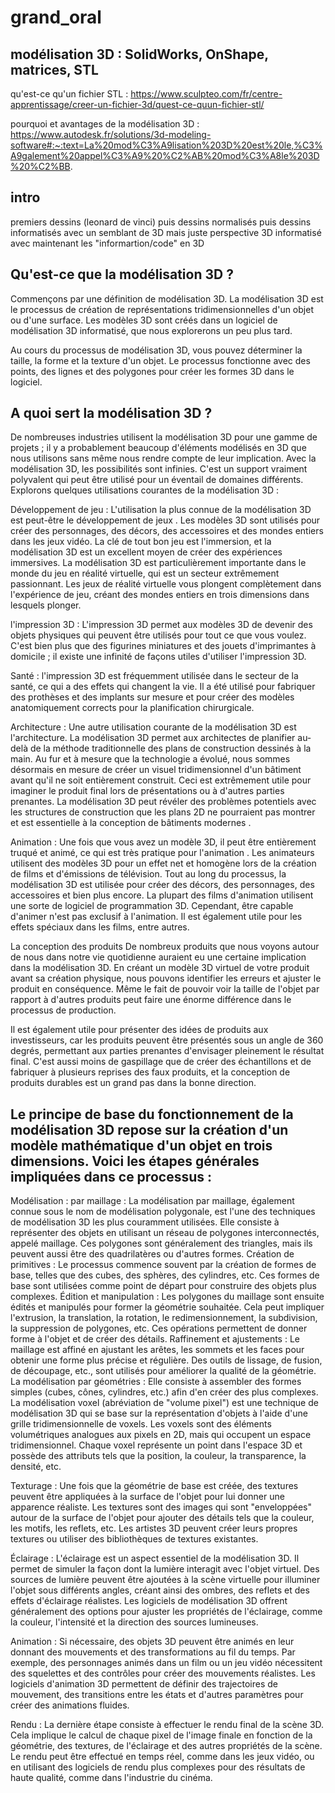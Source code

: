 # grand_oral

## modélisation 3D : SolidWorks, OnShape, matrices, STL

qu'est-ce qu'un fichier STL : https://www.sculpteo.com/fr/centre-apprentissage/creer-un-fichier-3d/quest-ce-quun-fichier-stl/

pourquoi et avantages de la modélisation 3D : https://www.autodesk.fr/solutions/3d-modeling-software#:~:text=La%20mod%C3%A9lisation%203D%20est%20le,%C3%A9galement%20appel%C3%A9%20%C2%AB%20mod%C3%A8le%203D%20%C2%BB.

## intro
premiers dessins (leonard de vinci)
puis dessins normalisés
puis dessins informatisés avec un semblant de 3D mais juste perspective
3D informatisé avec maintenant les "informartion/code" en 3D

## Qu'est-ce que la modélisation 3D ?
Commençons par une définition de modélisation 3D. La modélisation 3D est le processus de création de représentations tridimensionnelles d'un objet ou d'une surface. Les modèles 3D sont créés dans un logiciel de modélisation 3D informatisé, que nous explorerons un peu plus tard. 

Au cours du processus de modélisation 3D, vous pouvez déterminer la taille, la forme et la texture d'un objet. Le processus fonctionne avec des points, des lignes et des polygones pour créer les formes 3D dans le logiciel. 

## A quoi sert la modélisation 3D ? 
De nombreuses industries utilisent la modélisation 3D pour une gamme de projets ; il y a probablement beaucoup d'éléments modélisés en 3D que nous utilisons sans même nous rendre compte de leur implication. Avec la modélisation 3D, les possibilités sont infinies. C'est un support vraiment polyvalent qui peut être utilisé pour un éventail de domaines différents. Explorons quelques utilisations courantes de la modélisation 3D : 

Développement de jeu :
L'utilisation la plus connue de la modélisation 3D est peut-être le développement de jeux . Les modèles 3D sont utilisés pour créer des personnages, des décors, des accessoires et des mondes entiers dans les jeux vidéo. La clé de tout bon jeu est l'immersion, et la modélisation 3D est un excellent moyen de créer des expériences immersives.
La modélisation 3D est particulièrement importante dans le monde du jeu en réalité virtuelle, qui est un secteur extrêmement passionnant. Les jeux de réalité virtuelle vous plongent complètement dans l'expérience de jeu, créant des mondes entiers en trois dimensions dans lesquels plonger.

l'impression 3D : L'impression 3D permet aux modèles 3D de devenir des objets physiques qui peuvent être utilisés pour tout ce que vous voulez. C'est bien plus que des figurines miniatures et des jouets d'imprimantes à domicile ; il existe une infinité de façons utiles d'utiliser l'impression 3D.

Santé : l'impression 3D est fréquemment utilisée dans le secteur de la santé, ce qui a des effets qui changent la vie. Il a été utilisé pour fabriquer des prothèses et des implants sur mesure et pour créer des modèles anatomiquement corrects pour la planification chirurgicale. 

Architecture :
Une autre utilisation courante de la modélisation 3D est l'architecture. La modélisation 3D permet aux architectes de planifier au-delà de la méthode traditionnelle des plans de construction dessinés à la main. Au fur et à mesure que la technologie a évolué, nous sommes désormais en mesure de créer un visuel tridimensionnel d'un bâtiment avant qu'il ne soit entièrement construit.
Ceci est extrêmement utile pour imaginer le produit final lors de présentations ou à d'autres parties prenantes. La modélisation 3D peut révéler des problèmes potentiels avec les structures de construction que les plans 2D ne pourraient pas montrer et est essentielle à la conception de bâtiments modernes . 

Animation :
Une fois que vous avez un modèle 3D, il peut être entièrement truqué et animé, ce qui est très pratique pour l'animation . Les animateurs utilisent des modèles 3D pour un effet net et homogène lors de la création de films et d'émissions de télévision. Tout au long du processus, la modélisation 3D est utilisée pour créer des décors, des personnages, des accessoires et bien plus encore.
La plupart des films d'animation utilisent une sorte de logiciel de programmation 3D. Cependant, être capable d'animer n'est pas exclusif à l'animation. Il est également utile pour les effets spéciaux dans les films, entre autres. 

La conception des produits
De nombreux produits que nous voyons autour de nous dans notre vie quotidienne auraient eu une certaine implication dans la modélisation 3D. En créant un modèle 3D virtuel de votre produit avant sa création physique, nous pouvons identifier les erreurs et ajuster le produit en conséquence. Même le fait de pouvoir voir la taille de l'objet par rapport à d'autres produits peut faire une énorme différence dans le processus de production.

Il est également utile pour présenter des idées de produits aux investisseurs, car les produits peuvent être présentés sous un angle de 360 ​​degrés, permettant aux parties prenantes d'envisager pleinement le résultat final. C'est aussi moins de gaspillage que de créer des échantillons et de fabriquer à plusieurs reprises des faux produits, et la conception de produits durables est un grand pas dans la bonne direction.

## Le principe de base du fonctionnement de la modélisation 3D repose sur la création d'un modèle mathématique d'un objet en trois dimensions. Voici les étapes générales impliquées dans ce processus :

Modélisation : 
par maillage : La modélisation par maillage, également connue sous le nom de modélisation polygonale, est l'une des techniques de modélisation 3D les plus couramment utilisées. Elle consiste à représenter des objets en utilisant un réseau de polygones interconnectés, appelé maillage. Ces polygones sont généralement des triangles, mais ils peuvent aussi être des quadrilatères ou d'autres formes. 
Création de primitives : Le processus commence souvent par la création de formes de base, telles que des cubes, des sphères, des cylindres, etc. Ces formes de base sont utilisées comme point de départ pour construire des objets plus complexes.
Édition et manipulation : Les polygones du maillage sont ensuite édités et manipulés pour former la géométrie souhaitée. Cela peut impliquer l'extrusion, la translation, la rotation, le redimensionnement, la subdivision, la suppression de polygones, etc. Ces opérations permettent de donner forme à l'objet et de créer des détails.
Raffinement et ajustements : Le maillage est affiné en ajustant les arêtes, les sommets et les faces pour obtenir une forme plus précise et régulière. Des outils de lissage, de fusion, de découpage, etc., sont utilisés pour améliorer la qualité de la géométrie.
La modélisation par géométries : Elle consiste à assembler des formes simples (cubes, cônes, cylindres, etc.) afin d'en créer des plus complexes.
La modélisation voxel (abréviation de "volume pixel") est une technique de modélisation 3D qui se base sur la représentation d'objets à l'aide d'une grille tridimensionnelle de voxels. Les voxels sont des éléments volumétriques analogues aux pixels en 2D, mais qui occupent un espace tridimensionnel. Chaque voxel représente un point dans l'espace 3D et possède des attributs tels que la position, la couleur, la transparence, la densité, etc.


Texturage : Une fois que la géométrie de base est créée, des textures peuvent être appliquées à la surface de l'objet pour lui donner une apparence réaliste. Les textures sont des images qui sont "enveloppées" autour de la surface de l'objet pour ajouter des détails tels que la couleur, les motifs, les reflets, etc. Les artistes 3D peuvent créer leurs propres textures ou utiliser des bibliothèques de textures existantes.

Éclairage : L'éclairage est un aspect essentiel de la modélisation 3D. Il permet de simuler la façon dont la lumière interagit avec l'objet virtuel. Des sources de lumière peuvent être ajoutées à la scène virtuelle pour illuminer l'objet sous différents angles, créant ainsi des ombres, des reflets et des effets d'éclairage réalistes. Les logiciels de modélisation 3D offrent généralement des options pour ajuster les propriétés de l'éclairage, comme la couleur, l'intensité et la direction des sources lumineuses.

Animation : Si nécessaire, des objets 3D peuvent être animés en leur donnant des mouvements et des transformations au fil du temps. Par exemple, des personnages animés dans un film ou un jeu vidéo nécessitent des squelettes et des contrôles pour créer des mouvements réalistes. Les logiciels d'animation 3D permettent de définir des trajectoires de mouvement, des transitions entre les états et d'autres paramètres pour créer des animations fluides.

Rendu : La dernière étape consiste à effectuer le rendu final de la scène 3D. Cela implique le calcul de chaque pixel de l'image finale en fonction de la géométrie, des textures, de l'éclairage et des autres propriétés de la scène. Le rendu peut être effectué en temps réel, comme dans les jeux vidéo, ou en utilisant des logiciels de rendu plus complexes pour des résultats de haute qualité, comme dans l'industrie du cinéma.
